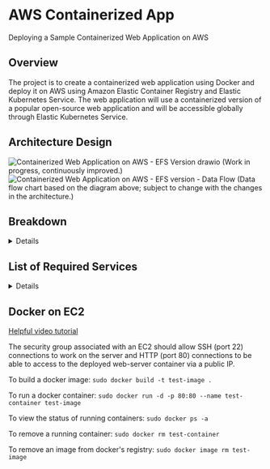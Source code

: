 # AWS Containerized App
Deploying a Sample Containerized Web Application on AWS
## Overview
The project is to create a containerized web application using Docker and deploy it on AWS using Amazon Elastic Container Registry and Elastic Kubernetes Service. The web application will use a containerized version of a popular open-source web application and will be accessible globally through Elastic Kubernetes Service.
## Architecture Design
![Containerized Web Application on AWS - EFS Version drawio](https://github.com/user-attachments/assets/f42a0638-ccc2-409b-84b3-f59062c42cbb)
(Work in progress, continuously improved.)
![Containerized Web Application on AWS - EFS version - Data Flow](https://github.com/user-attachments/assets/e58fb698-2aa7-4998-902a-8ba0500b9052)
(Data flow chart based on the diagram above; subject to change with the changes in the architecture.)
## Breakdown
<details>
High-level tasks:
1. Set up an AWS account and create a new Elastic Container Registry.
2. Create a Dockerfile to build a container image of the chosen web application and push it to the Elastic Container Registry.
3. Create an Elastic Kubernetes Service cluster and configure it to use the Elastic Container Registry to pull container images.
4. Deploy the containerized web application to the Elastic Kubernetes Service cluster.
5. Use AWS Load Balancer or Amazon CloudFront to provide global accessibility to the web application.
6. Implement scalability and high availability features for the web application using Elastic Kubernetes Service.

Optional tasks:
1. Use Amazon CloudWatch to monitor the performance and health of the containerized web application.
2. Use AWS ECS to automate the deployment process and manage the container lifecycle.
3. Use AWS Step Functions to manage and secure communication between microservices running in the containerized web application.

Skills needed:
1. Understanding of containerization and Docker.
2. Knowledge of Kubernetes and container orchestration.
3. Familiarity with Elastic Container Registry and Elastic Kubernetes Service.
4. Understanding of AWS infrastructure services such as AWS Load Balancer and Amazon CloudFront.
</details>

## List of Required Services
<details>
**Core:**

- Amazon EC2
- Amazon Elastic Kubernetes Service (EKS)
- Amazon Elastic Container Registry (ECR)
- Application Load Balancer (ALB)
- Amazon Route 53
- Amazon CloudFront
- Amazon Relational Database Service (RDS)

**Additional:**

- AWS Identity and Access Management (IAM) 
- Amazon CloudWatch 
- AWS Auto Scaling 
- AWS Secrets Manager 
- AWS Key Management Service (KMS)

**Development and CI/CD Tools:**

- Docker
- AWS CodePipeline
- AWS CoreBuild
- AWS CodeDeploy
- Kubernetes YAML Files

**Scalability and High Availability:**

- Horizontal Pod Autoscaler (HPA) 
- AWS Fargate (Optional)

**Security and Networking:**

- AWS WAF (Web Application Firewall) 
- AWS VPC (Virtual Private Cloud) 
- AWS NAT Gateway 

**Optional Advanced Features:**

- AWS App Mesh 
- AWS Elastic File System (EFS) 
- AWS Lambda
</details>

## Docker on EC2
[Helpful video tutorial](https://www.youtube.com/watch?v=6Hj-stf51Bc&list=PLqoUmUbJ_zDHPwK-ZWATXiYrUXwWkLY65&index=1)

The security group associated with an EC2 should allow SSH (port 22) connections to work on the server and HTTP (port 80) connections to be able to access to the deployed web-server container via a public IP.

To build a docker image:
`sudo docker build -t test-image .`

To run a docker container:
`sudo docker run -d -p 80:80 --name test-container test-image`

To view the status of running containers:
`sudo docker ps -a`

To remove a running container:
`sudo docker rm test-container`

To remove an image from docker's registry:
`sudo docker image rm test-image`
